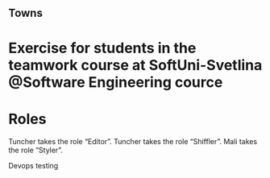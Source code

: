 ## Towns
# Exercise for students in the teamwork course at SoftUni-Svetlina @Software Engineering cource

# Roles
  Tuncher takes the role “Editor”.
  Tuncher takes the role “Shiffler”.
  Mali takes the role “Styler”.

Devops testing